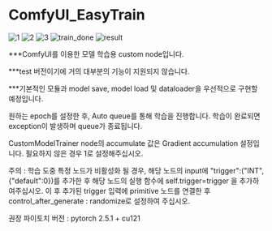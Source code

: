 # ComfyUI_EasyTrain

![1](https://github.com/user-attachments/assets/f7646ed7-cce2-4a43-b96d-97c58cd9c1bb)
![2](https://github.com/user-attachments/assets/e9ee5d7a-a967-480f-bd53-29a449839c06)
![3](https://github.com/user-attachments/assets/5d021658-1394-42b6-9beb-bffd2e8304fb)
![train_done](https://github.com/user-attachments/assets/e9539808-09a6-4dc2-8084-57dbf0db9555)
![result](https://github.com/user-attachments/assets/9a31e021-3fd5-47a3-85a8-202d567bdb93)


***ComfyUI를 이용한 모델 학습용 custom node입니다.

***test 버전이기에 거의 대부분의 기능이 지원되지 않습니다.

***기본적인 모듈과 model save, model load 및 dataloader을 우선적으로 구현할 예정입니다.

원하는 epoch를 설정한 후, Auto queue를 통해 학습을 진행합니다.
학습이 완료되면 exception이 발생하며 queue가 종료됩니다.

CustomModelTrainer node의 accumulate 값은 Gradient accumulation 설정입니다.
필요하지 않은 경우 1로 설정해주십시오.

주의 : 학습 도중 특정 노드가 비활성화 될 경우, 해당 노드의 input에
"trigger":("INT", {"default":0})를 추가한 후 해당 노드의 실행 함수에
self.trigger=trigger 을 추가하여주십시오. 이 후 추가된 trigger 입력에
primitive 노드를 연결한 후 control_after_generate : randomize로 설정하여 주십시오.

권장 파이토치 버전 : pytorch 2.5.1 + cu121
